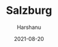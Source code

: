 ---
author: "Harshanu"
title: "Salzburg"
date: 2021-08-20
description: "Salzburg, Austria 🇦🇹"
tags: ["salzburg", "austria", "alps", "travel", "salz", "hiking", "skiing"]
thumbnail: https://images.unsplash.com/photo-1584088366082-67dd670d7ce4?ixlib=rb-1.2.1&ixid=MnwxMjA3fDB8MHxwaG90by1wYWdlfHx8fGVufDB8fHx8&auto=format&fit=crop&w=1170&q=80
---